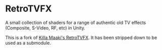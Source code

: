 # RetroTVFX
A small collection of shaders for a range of authentic old TV effects (Composite, S-Video, RF, etc) in Unity.

This is a fork of [Killa Maaki's RetroTVFX](https://github.com/KillaMaaki/RetroTVFX). It has been stripped down to be used as a submodule.
